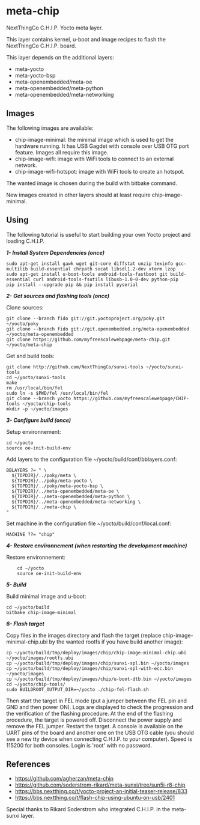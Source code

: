 meta-chip
==

NextThingCo C.H.I.P. Yocto meta layer.

This layer contains kernel, u-boot and image recipes to flash the NextThingCo C.H.I.P. board.

This layer depends on the additional layers:
* meta-yocto
* meta-yocto-bsp
* meta-openembedded/meta-oe
* meta-openembedded/meta-python
* meta-openembedded/meta-networking


Images
--

The following images are available:
* chip-image-minimal: the minimal image which is used to get the hardware running. It has USB Gagdet with console over USB OTG port feature. Images all require this image.
* chip-image-wifi: image with WiFi tools to connect to an external network.
* chip-image-wifi-hotspot: image with WiFi tools to create an hotspot.

The wanted image is chosen during the build with bitbake command.

New images created in other layers should at least require chip-image-minimal. 


Using
--

The following tutorial is useful to start building your own Yocto project and loading C.H.I.P.

**_1- Install System Dependencies (once)_**

	sudo apt-get install gawk wget git-core diffstat unzip texinfo gcc-multilib build-essential chrpath socat libsdl1.2-dev xterm lzop
	sudo apt-get install u-boot-tools android-tools-fastboot git build-essential curl android-tools-fsutils libusb-1.0-0-dev python-pip
	pip install --upgrade pip && pip install pyserial

**_2- Get sources and flashing tools (once)_**

Clone sources:

	git clone --branch fido git://git.yoctoproject.org/poky.git ~/yocto/poky
	git clone --branch fido git://git.openembedded.org/meta-openembedded ~/yocto/meta-openembedded
	git clone https://github.com/myfreescalewebpage/meta-chip.git ~/yocto/meta-chip

Get and build tools:

	git clone http://github.com/NextThingCo/sunxi-tools ~/yocto/sunxi-tools
	cd ~/yocto/sunxi-tools
	make
	rm /usr/local/bin/fel
	sudo ln -s $PWD/fel /usr/local/bin/fel
	git clone --branch yocto https://github.com/myfreescalewebpage/CHIP-tools ~/yocto/chip-tools
	mkdir -p ~/yocto/images

**_3- Configure build (once)_**

Setup environnement:

	cd ~/yocto
	source oe-init-build-env

Add layers to the configuration file ~/yocto/build/conf/bblayers.conf:

	BBLAYERS ?= " \
	  ${TOPDIR}/../poky/meta \
	  ${TOPDIR}/../poky/meta-yocto \
	  ${TOPDIR}/../poky/meta-yocto-bsp \
	  ${TOPDIR}/../meta-openembedded/meta-oe \
	  ${TOPDIR}/../meta-openembedded/meta-python \
	  ${TOPDIR}/../meta-openembedded/meta-networking \
	  ${TOPDIR}/../meta-chip \
	"

Set machine in the configuration file ~/yocto/build/conf/local.conf:

	MACHINE ??= "chip"

**_4- Restore environnement (when restarting the development machine)_**

Restore environnement:

        cd ~/yocto
        source oe-init-build-env

**_5- Build_**

Build minimal image and u-boot:

	cd ~/yocto/build
	bitbake chip-image-minimal

**_6- Flash target_**

Copy files in the images directory and flash the target (replace chip-image-minimal-chip.ubi by the wanted rootfs if you have build another image):

	cp ~/yocto/build/tmp/deploy/images/chip/chip-image-minimal-chip.ubi ~/yocto/images/rootfs.ubi
	cp ~/yocto/build/tmp/deploy/images/chip/sunxi-spl.bin ~/yocto/images
	cp ~/yocto/build/tmp/deploy/images/chip/sunxi-spl-with-ecc.bin ~/yocto/images
	cp ~/yocto/build/tmp/deploy/images/chip/u-boot-dtb.bin ~/yocto/images
	cd ~/yocto/chip-tools/
	sudo BUILDROOT_OUTPUT_DIR=~/yocto ./chip-fel-flash.sh

Then start the target in FEL mode (put a jumper between the FEL pin and GND and then power ON). Logs are displayed to check the progression and the verification of the flashing procedure.
At the end of the flashing procedure, the target is powered off. Disconnect the power supply and remove the FEL jumper. Restart the target. A console is available on the UART pins of the board and another one on the USB OTG cable (you should see a new tty device when connecting C.H.I.P. to your computer). Speed is 115200 for both consoles. Login is 'root' with no password.


References
--

* https://github.com/agherzan/meta-chip
* https://github.com/soderstrom-rikard/meta-sunxi/tree/sun5i-r8-chip
* https://bbs.nextthing.co/t/yocto-project-an-initial-teaser-release/833
* https://bbs.nextthing.co/t/flash-chip-using-ubuntu-on-usb/2401

Special thanks to Rikard Soderstrom who integrated C.H.I.P. in the meta-sunxi layer.
